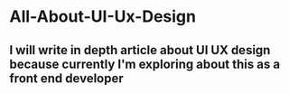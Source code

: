 # All-About-UI-Ux-Design

## I will write in depth article about UI UX design because currently I'm exploring about this as a front end developer 

